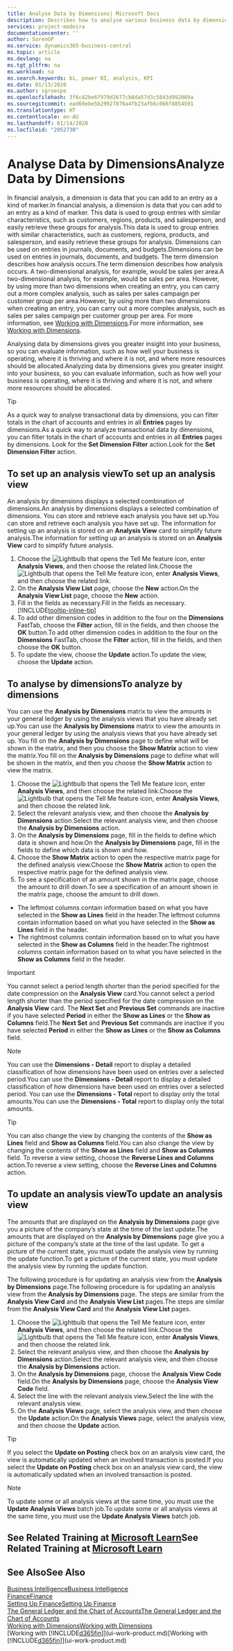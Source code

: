 ```yaml
---
title: Analyse Data by Dimensions| Microsoft Docs
description: Describes how to analyse various business data by dimensions.
services: project-madeira
documentationcenter: ''
author: SorenGP
ms.service: dynamics365-business-central
ms.topic: article
ms.devlang: na
ms.tgt_pltfrm: na
ms.workload: na
ms.search.keywords: bi, power BI, analysis, KPI
ms.date: 01/13/2020
ms.author: sgroespe
ms.openlocfilehash: 3f6c42be6f979d2677cb8da57d3c5843d992089a
ms.sourcegitcommit: ead69ebe5b29927876a4fb23afb6c066f8854591
ms.translationtype: HT
ms.contentlocale: en-AU
ms.lasthandoff: 01/14/2020
ms.locfileid: "2952730"
---
```

#  <a name="analyze-data-by-dimensions"></a><span data-ttu-id="82a68-103">Analyse Data by Dimensions</span><span class="sxs-lookup"><span data-stu-id="82a68-103">Analyze Data by Dimensions</span></span>
<span data-ttu-id="82a68-104">In financial analysis, a dimension is data that you can add to an entry as a kind of marker.</span><span class="sxs-lookup"><span data-stu-id="82a68-104">In financial analysis, a dimension is data that you can add to an entry as a kind of marker.</span></span> <span data-ttu-id="82a68-105">This data is used to group entries with similar characteristics, such as customers, regions, products, and salesperson, and easily retrieve these groups for analysis.</span><span class="sxs-lookup"><span data-stu-id="82a68-105">This data is used to group entries with similar characteristics, such as customers, regions, products, and salesperson, and easily retrieve these groups for analysis.</span></span> <span data-ttu-id="82a68-106">Dimensions can be used on entries in journals, documents, and budgets.</span><span class="sxs-lookup"><span data-stu-id="82a68-106">Dimensions can be used on entries in journals, documents, and budgets.</span></span> <span data-ttu-id="82a68-107">The term dimension describes how analysis occurs.</span><span class="sxs-lookup"><span data-stu-id="82a68-107">The term dimension describes how analysis occurs.</span></span> <span data-ttu-id="82a68-108">A two-dimensional analysis, for example, would be sales per area.</span><span class="sxs-lookup"><span data-stu-id="82a68-108">A two-dimensional analysis, for example, would be sales per area.</span></span> <span data-ttu-id="82a68-109">However, by using more than two dimensions when creating an entry, you can carry out a more complex analysis, such as sales per sales campaign per customer group per area.</span><span class="sxs-lookup"><span data-stu-id="82a68-109">However, by using more than two dimensions when creating an entry, you can carry out a more complex analysis, such as sales per sales campaign per customer group per area.</span></span> <span data-ttu-id="82a68-110">For more information, see [Working with Dimensions](finance-dimensions.md).</span><span class="sxs-lookup"><span data-stu-id="82a68-110">For more information, see [Working with Dimensions](finance-dimensions.md).</span></span>

<span data-ttu-id="82a68-111">Analysing data by dimensions gives you greater insight into your business, so you can evaluate information, such as how well your business is operating, where it is thriving and where it is not, and where more resources should be allocated.</span><span class="sxs-lookup"><span data-stu-id="82a68-111">Analyzing data by dimensions gives you greater insight into your business, so you can evaluate information, such as how well your business is operating, where it is thriving and where it is not, and where more resources should be allocated.</span></span>

> [!TIP]
> <span data-ttu-id="82a68-112">As a quick way to analyse transactional data by dimensions, you can filter totals in the chart of accounts and entries in all **Entries** pages by dimensions.</span><span class="sxs-lookup"><span data-stu-id="82a68-112">As a quick way to analyze transactional data by dimensions, you can filter totals in the chart of accounts and entries in all **Entries** pages by dimensions.</span></span> <span data-ttu-id="82a68-113">Look for the **Set Dimension Filter** action.</span><span class="sxs-lookup"><span data-stu-id="82a68-113">Look for the **Set Dimension Filter** action.</span></span>

## <a name="to-set-up-an-analysis-view"></a><span data-ttu-id="82a68-114">To set up an analysis view</span><span class="sxs-lookup"><span data-stu-id="82a68-114">To set up an analysis view</span></span>  
<span data-ttu-id="82a68-115">An analysis by dimensions displays a selected combination of dimensions.</span><span class="sxs-lookup"><span data-stu-id="82a68-115">An analysis by dimensions displays a selected combination of dimensions.</span></span> <span data-ttu-id="82a68-116">You can store and retrieve each analysis you have set up.</span><span class="sxs-lookup"><span data-stu-id="82a68-116">You can store and retrieve each analysis you have set up.</span></span> <span data-ttu-id="82a68-117">The information for setting up an analysis is stored on an **Analysis View** card to simplify future analysis.</span><span class="sxs-lookup"><span data-stu-id="82a68-117">The information for setting up an analysis is stored on an **Analysis View** card to simplify future analysis.</span></span>  

1. <span data-ttu-id="82a68-118">Choose the ![Lightbulb that opens the Tell Me feature](media/ui-search/search_small.png "Tell me what you want to do") icon, enter **Analysis Views**, and then choose the related link.</span><span class="sxs-lookup"><span data-stu-id="82a68-118">Choose the ![Lightbulb that opens the Tell Me feature](media/ui-search/search_small.png "Tell me what you want to do") icon, enter **Analysis Views**, and then choose the related link.</span></span>  
2. <span data-ttu-id="82a68-119">On the **Analysis View List** page, choose the **New** action.</span><span class="sxs-lookup"><span data-stu-id="82a68-119">On the **Analysis View List** page, choose the **New** action.</span></span>
3. <span data-ttu-id="82a68-120">Fill in the fields as necessary.</span><span class="sxs-lookup"><span data-stu-id="82a68-120">Fill in the fields as necessary.</span></span> [!INCLUDE[tooltip-inline-tip](includes/tooltip-inline-tip_md.md)]
4. <span data-ttu-id="82a68-121">To add other dimension codes in addition to the four on the **Dimensions** FastTab, choose the **Filter** action, fill in the fields, and then choose the **OK** button.</span><span class="sxs-lookup"><span data-stu-id="82a68-121">To add other dimension codes in addition to the four on the **Dimensions** FastTab, choose the **Filter** action, fill in the fields, and then choose the **OK** button.</span></span>  
5. <span data-ttu-id="82a68-122">To update the view, choose the **Update** action.</span><span class="sxs-lookup"><span data-stu-id="82a68-122">To update the view, choose the **Update** action.</span></span>

## <a name="to-analyze-by-dimensions"></a><span data-ttu-id="82a68-123">To analyse by dimensions</span><span class="sxs-lookup"><span data-stu-id="82a68-123">To analyze by dimensions</span></span>
<span data-ttu-id="82a68-124">You can use the **Analysis by Dimensions** matrix to view the amounts in your general ledger by using the analysis views that you have already set up.</span><span class="sxs-lookup"><span data-stu-id="82a68-124">You can use the **Analysis by Dimensions** matrix to view the amounts in your general ledger by using the analysis views that you have already set up.</span></span> <span data-ttu-id="82a68-125">You fill on the **Analysis by Dimensions** page to define what will be shown in the matrix, and then you choose the **Show Matrix** action to view the matrix.</span><span class="sxs-lookup"><span data-stu-id="82a68-125">You fill on the **Analysis by Dimensions** page to define what will be shown in the matrix, and then you choose the **Show Matrix** action to view the matrix.</span></span>  

1. <span data-ttu-id="82a68-126">Choose the ![Lightbulb that opens the Tell Me feature](media/ui-search/search_small.png "Tell me what you want to do") icon, enter **Analysis Views**, and then choose the related link.</span><span class="sxs-lookup"><span data-stu-id="82a68-126">Choose the ![Lightbulb that opens the Tell Me feature](media/ui-search/search_small.png "Tell me what you want to do") icon, enter **Analysis Views**, and then choose the related link.</span></span>  
2. <span data-ttu-id="82a68-127">Select the relevant analysis view,  and then choose the **Analysis by Dimensions** action.</span><span class="sxs-lookup"><span data-stu-id="82a68-127">Select the relevant analysis view,  and then choose the **Analysis by Dimensions** action.</span></span>
3. <span data-ttu-id="82a68-128">On the **Analysis by Dimensions** page, fill in the fields to define which data is shown and how.</span><span class="sxs-lookup"><span data-stu-id="82a68-128">On the **Analysis by Dimensions** page, fill in the fields to define which data is shown and how.</span></span>
4. <span data-ttu-id="82a68-129">Choose the **Show Matrix** action to open the respective matrix page for the defined analysis view.</span><span class="sxs-lookup"><span data-stu-id="82a68-129">Choose the **Show Matrix** action to open the respective matrix page for the defined analysis view.</span></span>
5. <span data-ttu-id="82a68-130">To see a specification of an amount shown in the matrix page, choose the amount to drill down.</span><span class="sxs-lookup"><span data-stu-id="82a68-130">To see a specification of an amount shown in the matrix page, choose the amount to drill down.</span></span>  

- <span data-ttu-id="82a68-131">The leftmost columns contain information based on what you have selected in the **Show as Lines** field in the header.</span><span class="sxs-lookup"><span data-stu-id="82a68-131">The leftmost columns contain information based on what you have selected in the **Show as Lines** field in the header.</span></span>  
- <span data-ttu-id="82a68-132">The rightmost columns contain information based on to what you have selected in the **Show as Columns** field in the header.</span><span class="sxs-lookup"><span data-stu-id="82a68-132">The rightmost columns contain information based on to what you have selected in the **Show as Columns** field in the header.</span></span>

> [!IMPORTANT]  
>   <span data-ttu-id="82a68-133">You cannot select a period length shorter than the period specified for the date compression on the **Analysis View** card.</span><span class="sxs-lookup"><span data-stu-id="82a68-133">You cannot select a period length shorter than the period specified for the date compression on the **Analysis View** card.</span></span> <span data-ttu-id="82a68-134">The **Next Set** and **Previous Set** commands are inactive if you have selected **Period** in either the **Show as Lines** or the **Show as Columns** field.</span><span class="sxs-lookup"><span data-stu-id="82a68-134">The **Next Set** and **Previous Set** commands are inactive if you have selected **Period** in either the **Show as Lines** or the **Show as Columns** field.</span></span>  

> [!NOTE]  
>   <span data-ttu-id="82a68-135">You can use the **Dimensions - Detail** report to display a detailed classification of how dimensions have been used on entries over a selected period.</span><span class="sxs-lookup"><span data-stu-id="82a68-135">You can use the **Dimensions - Detail** report to display a detailed classification of how dimensions have been used on entries over a selected period.</span></span> <span data-ttu-id="82a68-136">You can use the **Dimensions - Total** report to display only the total amounts.</span><span class="sxs-lookup"><span data-stu-id="82a68-136">You can use the **Dimensions - Total** report to display only the total amounts.</span></span>  

> [!TIP]  
>   <span data-ttu-id="82a68-137">You can also change the view by changing the contents of the **Show as Lines** field and **Show as Columns** field.</span><span class="sxs-lookup"><span data-stu-id="82a68-137">You can also change the view by changing the contents of the **Show as Lines** field and **Show as Columns** field.</span></span> <span data-ttu-id="82a68-138">To reverse a view setting, choose the **Reverse Lines and Columns** action.</span><span class="sxs-lookup"><span data-stu-id="82a68-138">To reverse a view setting, choose the **Reverse Lines and Columns** action.</span></span>

## <a name="to-update-an-analysis-view"></a><span data-ttu-id="82a68-139">To update an analysis view</span><span class="sxs-lookup"><span data-stu-id="82a68-139">To update an analysis view</span></span>  
<span data-ttu-id="82a68-140">The amounts that are displayed on the **Analysis by Dimensions** page give you a picture of the company’s state at the time of the last update.</span><span class="sxs-lookup"><span data-stu-id="82a68-140">The amounts that are displayed on the **Analysis by Dimensions** page give you a picture of the company’s state at the time of the last update.</span></span> <span data-ttu-id="82a68-141">To get a picture of the current state, you must update the analysis view by running the update function.</span><span class="sxs-lookup"><span data-stu-id="82a68-141">To get a picture of the current state, you must update the analysis view by running the update function.</span></span>

<span data-ttu-id="82a68-142">The following procedure is for updating an analysis view from the **Analysis by Dimensions** page.</span><span class="sxs-lookup"><span data-stu-id="82a68-142">The following procedure is for updating an analysis view from the **Analysis by Dimensions** page.</span></span> <span data-ttu-id="82a68-143">The steps are similar from the **Analysis View Card** and the **Analysis View List** pages.</span><span class="sxs-lookup"><span data-stu-id="82a68-143">The steps are similar from the **Analysis View Card** and the **Analysis View List** pages.</span></span>  

1. <span data-ttu-id="82a68-144">Choose the ![Lightbulb that opens the Tell Me feature](media/ui-search/search_small.png "Tell me what you want to do") icon, enter **Analysis Views**, and then choose the related link.</span><span class="sxs-lookup"><span data-stu-id="82a68-144">Choose the ![Lightbulb that opens the Tell Me feature](media/ui-search/search_small.png "Tell me what you want to do") icon, enter **Analysis Views**, and then choose the related link.</span></span>
2. <span data-ttu-id="82a68-145">Select the relevant analysis view,  and then choose the **Analysis by Dimensions** action.</span><span class="sxs-lookup"><span data-stu-id="82a68-145">Select the relevant analysis view,  and then choose the **Analysis by Dimensions** action.</span></span>
2. <span data-ttu-id="82a68-146">On the **Analysis by Dimensions** page, choose the **Analysis View Code** field.</span><span class="sxs-lookup"><span data-stu-id="82a68-146">On the **Analysis by Dimensions** page, choose the **Analysis View Code** field.</span></span>  
3. <span data-ttu-id="82a68-147">Select the line with the relevant analysis view.</span><span class="sxs-lookup"><span data-stu-id="82a68-147">Select the line with the relevant analysis view.</span></span>  
4. <span data-ttu-id="82a68-148">On the **Analysis Views** page, select the analysis view, and then choose the **Update** action.</span><span class="sxs-lookup"><span data-stu-id="82a68-148">On the **Analysis Views** page, select the analysis view, and then choose the **Update** action.</span></span>  

> [!TIP]  
>   <span data-ttu-id="82a68-149">If you select the **Update on Posting** check box on an analysis view card, the view is automatically updated when an involved transaction is posted.</span><span class="sxs-lookup"><span data-stu-id="82a68-149">If you select the **Update on Posting** check box on an analysis view card, the view is automatically updated when an involved transaction is posted.</span></span>

> [!NOTE]  
>   <span data-ttu-id="82a68-150">To update some or all analysis views at the same time, you must use the **Update Analysis Views** batch job.</span><span class="sxs-lookup"><span data-stu-id="82a68-150">To update some or all analysis views at the same time, you must use the **Update Analysis Views** batch job.</span></span>  

## <a name="see-related-training-at-microsoft-learnlearnmodulesdimensions-financial-reports-dynamics-365-business-centralindex"></a><span data-ttu-id="82a68-151">See Related Training at [Microsoft Learn](/learn/modules/dimensions-financial-reports-dynamics-365-business-central/index)</span><span class="sxs-lookup"><span data-stu-id="82a68-151">See Related Training at [Microsoft Learn](/learn/modules/dimensions-financial-reports-dynamics-365-business-central/index)</span></span>

## <a name="see-also"></a><span data-ttu-id="82a68-152">See Also</span><span class="sxs-lookup"><span data-stu-id="82a68-152">See Also</span></span>
[<span data-ttu-id="82a68-153">Business Intelligence</span><span class="sxs-lookup"><span data-stu-id="82a68-153">Business Intelligence</span></span>](bi.md)  
[<span data-ttu-id="82a68-154">Finance</span><span class="sxs-lookup"><span data-stu-id="82a68-154">Finance</span></span>](finance.md)  
[<span data-ttu-id="82a68-155">Setting Up Finance</span><span class="sxs-lookup"><span data-stu-id="82a68-155">Setting Up Finance</span></span>](finance-setup-finance.md)  
[<span data-ttu-id="82a68-156">The General Ledger and the Chart of Accounts</span><span class="sxs-lookup"><span data-stu-id="82a68-156">The General Ledger and the Chart of Accounts</span></span>](finance-general-ledger.md)  
[<span data-ttu-id="82a68-157">Working with Dimensions</span><span class="sxs-lookup"><span data-stu-id="82a68-157">Working with Dimensions</span></span>](finance-dimensions.md)  
<span data-ttu-id="82a68-158">[Working with [!INCLUDE[d365fin](includes/d365fin_md.md)]](ui-work-product.md)</span><span class="sxs-lookup"><span data-stu-id="82a68-158">[Working with [!INCLUDE[d365fin](includes/d365fin_md.md)]](ui-work-product.md)</span></span>  
